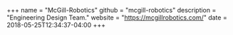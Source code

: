 +++
name = "McGill-Robotics"
github = "mcgill-robotics"
description = "Engineering Design Team."
website = "https://mcgillrobotics.com/"
date = 2018-05-25T12:34:37-04:00
+++
